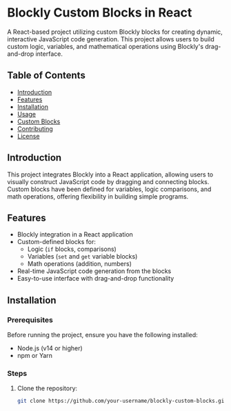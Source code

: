 # Blockly Custom Blocks in React

A React-based project utilizing custom Blockly blocks for creating dynamic, interactive JavaScript code generation. This project allows users to build custom logic, variables, and mathematical operations using Blockly's drag-and-drop interface.

## Table of Contents

- [Introduction](#introduction)
- [Features](#features)
- [Installation](#installation)
- [Usage](#usage)
- [Custom Blocks](#custom-blocks)
- [Contributing](#contributing)
- [License](#license)

## Introduction

This project integrates Blockly into a React application, allowing users to visually construct JavaScript code by dragging and connecting blocks. Custom blocks have been defined for variables, logic comparisons, and math operations, offering flexibility in building simple programs.

## Features

- Blockly integration in a React application
- Custom-defined blocks for:
  - Logic (`if` blocks, comparisons)
  - Variables (`set` and `get` variable blocks)
  - Math operations (addition, numbers)
- Real-time JavaScript code generation from the blocks
- Easy-to-use interface with drag-and-drop functionality

## Installation

### Prerequisites

Before running the project, ensure you have the following installed:

- Node.js (v14 or higher)
- npm or Yarn

### Steps

1. Clone the repository:

   ```bash
   git clone https://github.com/your-username/blockly-custom-blocks.git
